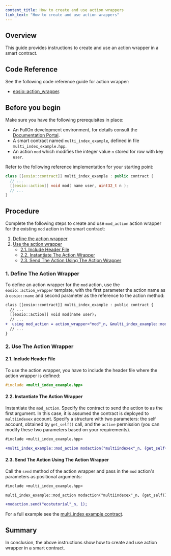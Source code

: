 ```yaml
---
content_title: How to create and use action wrappers
link_text: "How to create and use action wrappers"
---
```


## Overview

This guide provides instructions to create and use an action wrapper in a smart contract.

## Code Reference

See the following code reference guide for action wrapper:

* [eosio::action_wrapper](../reference/Classes/structeosio_1_1action__wrapper).

## Before you begin

Make sure you have the following prerequisites in place:

* An FullOn development environment, for details consult the [Documentation Portal](https://docs.eosnetwork.com/docs/latest/).
* A smart contract named `multi_index_example`, defined in file `multi_index_example.hpp`.
* An action `mod` which modifies the integer value `n` stored for row with key `user`.

Refer to the following reference implementation for your starting point:

```cpp
class [[eosio::contract]] multi_index_example : public contract {
  // ...
  [[eosio::action]] void mod( name user, uint32_t n );
  // ...
}
```

## Procedure

Complete the following steps to create and use `mod_action` action wrapper for the existing `mod` action in the smart contract:

1. [Define the action wrapper](#1-define-the-action-wrapper)
2. [Use the action wrapper](#2-use-the-action-wrapper)
    * [2.1. Include Header File](#21-include-header-file)
    * [2.2. Instantiate The Action Wrapper](#22-instantiate-the-action-wrapper)
    * [2.3. Send The Action Using The Action Wrapper](#23-send-the-action-using-the-action-wrapper)

### 1. Define The Action Wrapper

To define an action wrapper for the `mod` action, use the `eosio::action_wrapper` template, with  the first parameter the action name as a `eosio::name` and second parameter as the reference to the action method:

```diff
class [[eosio::contract]] multi_index_example : public contract {
  // ...
  [[eosio::action]] void mod(name user);
  // ...
+  using mod_action = action_wrapper<"mod"_n, &multi_index_example::mod>;
  // ...
}
```

### 2. Use The Action Wrapper

#### 2.1. Include Header File

To use the action wrapper, you have to include the header file where the action wrapper is defined:

```cpp
#include <multi_index_example.hpp>
```

#### 2.2. Instantiate The Action Wrapper

Instantiate the `mod_action`. Specify the contract to send the action to as the first argument. In this case, it is assumed the contract is deployed to `multiindexex` account. Specify a structure with two parameters: the self account, obtained by `get_self()` call, and the `active` permission (you can modify these two parameters based on your requirements).

```diff
#include <multi_index_example.hpp>

+multi_index_example::mod_action modaction("multiindexex"_n, {get_self(), "active"_n});
```

#### 2.3. Send The Action Using The Action Wrapper

Call the `send` method of the action wrapper and pass in the `mod` action's parameters as positional arguments:

```diff
#include <multi_index_example.hpp>

multi_index_example::mod_action modaction("multiindexex"_n, {get_self(), 1});

+modaction.send("eostutorial"_n, 1);
```

For a full example see the [multi_index example contract](https://github.com/fullon-labs/flon.cdt/blob/main/examples/multi_index_example).

## Summary

In conclusion, the above instructions show how to create and use action wrapper in a smart contract.
